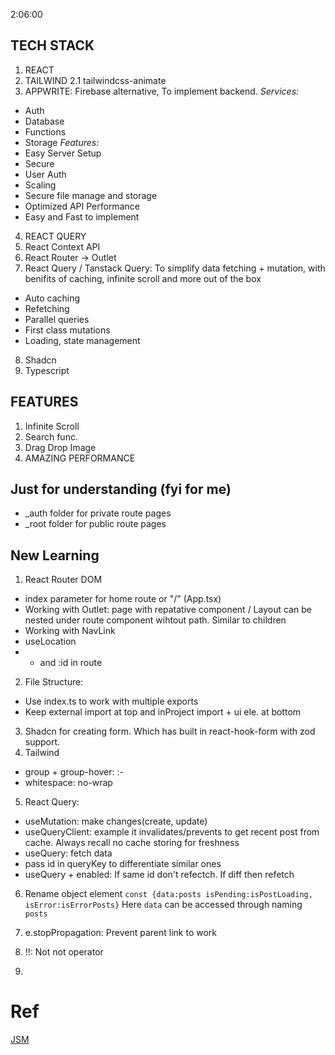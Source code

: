 2:06:00

## TECH STACK

1. REACT
2. TAILWIND
   2.1 tailwindcss-animate
3. APPWRITE: Firebase alternative, To implement backend.
   _Services:_

- Auth
- Database
- Functions
- Storage
  _Features:_
- Easy Server Setup
- Secure
- User Auth
- Scaling
- Secure file manage and storage
- Optimized API Performance
- Easy and Fast to implement

4. REACT QUERY
5. React Context API
6. React Router -> Outlet
7. React Query / Tanstack Query: To simplify data fetching + mutation, with benifits of caching, infinite scroll and more out of the box

- Auto caching
- Refetching
- Parallel queries
- First class mutations
- Loading, state management

8. Shadcn
9. Typescript

## FEATURES

1. Infinite Scroll
2. Search func.
3. Drag Drop Image
4. AMAZING PERFORMANCE

## Just for understanding (fyi for me)

- \_auth folder for private route pages
- \_root folder for public route pages

## New Learning

1. React Router DOM

- index parameter for home route or "/" (App.tsx)
- Working with Outlet: page with repatative component / Layout can be nested under route component wihtout path.
  Similar to children
- Working with NavLink
- useLocation
- - and :id in route

2. File Structure:

- Use index.ts to work with multiple exports
- Keep external import at top and inProject import + ui ele. at bottom

3. Shadcn for creating form. Which has built in react-hook-form with zod support.
4. Tailwind

- group + group-hover: :-
- whitespace: no-wrap

5. React Query:

- useMutation: make changes(create, update)
- useQueryClient: example it invalidates/prevents to get recent post from cache. Always recall no cache storing for freshness
- useQuery: fetch data
- pass id in queryKey to differentiate similar ones
- useQuery + enabled: If same id don't refectch. If diff then refetch

6. Rename object element
   `const {data:posts isPending:isPostLoading, isError:isErrorPosts}`
   Here `data` can be accessed through naming `posts`

7. e.stopPropagation: Prevent parent link to work
8. !!: Not not operator
9.

# Ref

[JSM](https://www.youtube.com/watch?v=_W3R2VwRyF4)
